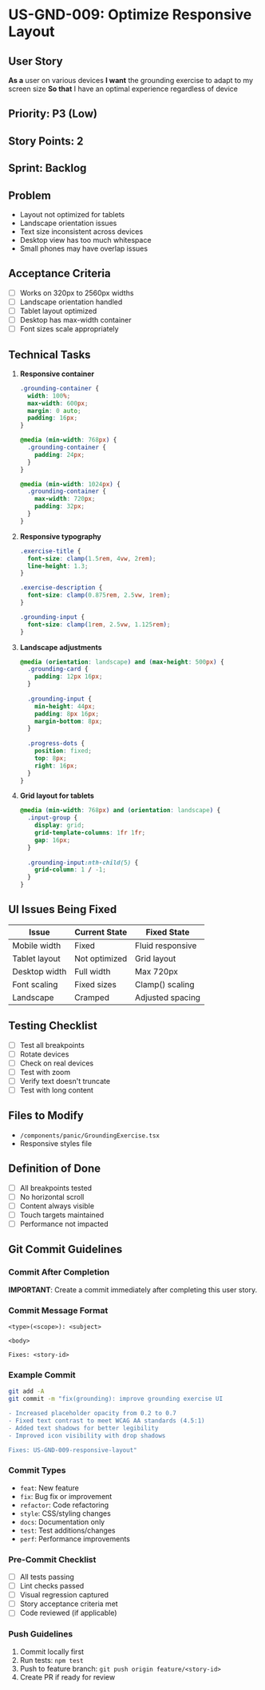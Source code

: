 # US-GND-009: Optimize Responsive Layout

## User Story
**As a** user on various devices
**I want** the grounding exercise to adapt to my screen size
**So that** I have an optimal experience regardless of device

## Priority: P3 (Low)
## Story Points: 2
## Sprint: Backlog

## Problem
- Layout not optimized for tablets
- Landscape orientation issues
- Text size inconsistent across devices
- Desktop view has too much whitespace
- Small phones may have overlap issues

## Acceptance Criteria
- [ ] Works on 320px to 2560px widths
- [ ] Landscape orientation handled
- [ ] Tablet layout optimized
- [ ] Desktop has max-width container
- [ ] Font sizes scale appropriately

## Technical Tasks
1. **Responsive container**
   ```css
   .grounding-container {
     width: 100%;
     max-width: 600px;
     margin: 0 auto;
     padding: 16px;
   }
   
   @media (min-width: 768px) {
     .grounding-container {
       padding: 24px;
     }
   }
   
   @media (min-width: 1024px) {
     .grounding-container {
       max-width: 720px;
       padding: 32px;
     }
   }
   ```

2. **Responsive typography**
   ```css
   .exercise-title {
     font-size: clamp(1.5rem, 4vw, 2rem);
     line-height: 1.3;
   }
   
   .exercise-description {
     font-size: clamp(0.875rem, 2.5vw, 1rem);
   }
   
   .grounding-input {
     font-size: clamp(1rem, 2.5vw, 1.125rem);
   }
   ```

3. **Landscape adjustments**
   ```css
   @media (orientation: landscape) and (max-height: 500px) {
     .grounding-card {
       padding: 12px 16px;
     }
     
     .grounding-input {
       min-height: 44px;
       padding: 8px 16px;
       margin-bottom: 8px;
     }
     
     .progress-dots {
       position: fixed;
       top: 8px;
       right: 16px;
     }
   }
   ```

4. **Grid layout for tablets**
   ```css
   @media (min-width: 768px) and (orientation: landscape) {
     .input-group {
       display: grid;
       grid-template-columns: 1fr 1fr;
       gap: 16px;
     }
     
     .grounding-input:nth-child(5) {
       grid-column: 1 / -1;
     }
   }
   ```

## UI Issues Being Fixed
| Issue | Current State | Fixed State |
|-------|--------------|------------|
| Mobile width | Fixed | Fluid responsive |
| Tablet layout | Not optimized | Grid layout |
| Desktop width | Full width | Max 720px |
| Font scaling | Fixed sizes | Clamp() scaling |
| Landscape | Cramped | Adjusted spacing |

## Testing Checklist
- [ ] Test all breakpoints
- [ ] Rotate devices
- [ ] Check on real devices
- [ ] Test with zoom
- [ ] Verify text doesn't truncate
- [ ] Test with long content

## Files to Modify
- `/components/panic/GroundingExercise.tsx`
- Responsive styles file

## Definition of Done
- [ ] All breakpoints tested
- [ ] No horizontal scroll
- [ ] Content always visible
- [ ] Touch targets maintained
- [ ] Performance not impacted

## Git Commit Guidelines

### Commit After Completion
**IMPORTANT**: Create a commit immediately after completing this user story.

### Commit Message Format
```
<type>(<scope>): <subject>

<body>

Fixes: <story-id>
```

### Example Commit
```bash
git add -A
git commit -m "fix(grounding): improve grounding exercise UI

- Increased placeholder opacity from 0.2 to 0.7
- Fixed text contrast to meet WCAG AA standards (4.5:1)
- Added text shadows for better legibility
- Improved icon visibility with drop shadows

Fixes: US-GND-009-responsive-layout"
```

### Commit Types
- `feat`: New feature
- `fix`: Bug fix or improvement
- `refactor`: Code refactoring
- `style`: CSS/styling changes
- `docs`: Documentation only
- `test`: Test additions/changes
- `perf`: Performance improvements

### Pre-Commit Checklist
- [ ] All tests passing
- [ ] Lint checks passed
- [ ] Visual regression captured
- [ ] Story acceptance criteria met
- [ ] Code reviewed (if applicable)

### Push Guidelines
1. Commit locally first
2. Run tests: `npm test`
3. Push to feature branch: `git push origin feature/<story-id>`
4. Create PR if ready for review
